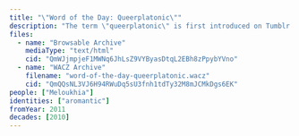 ```yaml
---
title: "\"Word of the Day: Queerplatonic\""
description: "The term \"queerplatonic\" is first introduced on Tumblr by its coiner"
files:
  - name: "Browsable Archive"
    mediaType: "text/html"
    cid: "QmWJjmpjeF1MWNq6JhLsZ9VYByasDtqL2EBh8zPpybYVno"
  - name: "WACZ Archive"
    filename: "word-of-the-day-queerplatonic.wacz"
    cid: "QmQQsNL3VJ6H94RWuDq5sU3fnh1tdTy32M8mJCMkDgs6EK"
people: ["Meloukhia"]
identities: ["aromantic"]
fromYear: 2011
decades: [2010]
---
```

